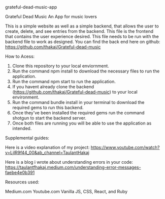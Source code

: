 grateful-dead-music-app

Grateful Dead Music An App for music lovers

This is a simple website as well as a simple backend, that allows the user to create, delete, and see entries from the backend. This file is the frontend that contains the user experience desired. This file needs to be run with the backend file to work as designed. You can find the back end here on github:  https://github.com/thakaj/Grateful-dead-music

How to Acess:
1. Clone this repository to your local enviornment.
2. Run the command npm install to download the necessary files to run the application.
3. Run the command npm start to run the application.
4. If you havent already clone the backend (https://github.com/thakaj/Grateful-dead-music) to your local environment.
5. Run the command bundle install in your terminal to download the required gems to run this backend.
6. Once they've been installed the required gems run the command shotgun to start the backend server.
7. Once both files are running you will be able to use the application as intended.

Supplemental guides:

Here is a video explanation of my project: https://www.youtube.com/watch?v=LjlR9f44_00&ab_channel=TaulantHakaj

Here is a blog i wrote about understanding errors in your code: https://taulantfhakaj.medium.com/understanding-error-messages-faebe4e0b391

Resources used:

Medium.com
Youtube.com
Vanilla JS, CSS, React, and Ruby
